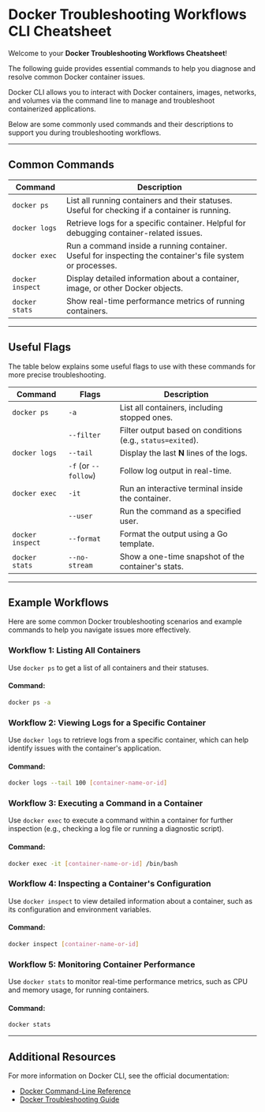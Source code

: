 # Docker Troubleshooting Workflows CLI Cheatsheet

Welcome to your **Docker Troubleshooting Workflows Cheatsheet**! 

The following guide provides essential commands to help you diagnose and resolve common Docker container issues.

Docker CLI allows you to interact with Docker containers, images, networks, and volumes via the command line to manage and troubleshoot containerized applications.

Below are some commonly used commands and their descriptions to support you during troubleshooting workflows.

---

## Common Commands

| Command                        | Description                                                                                  | 
|--------------------------------|----------------------------------------------------------------------------------------------|
| `docker ps`                    | List all running containers and their statuses. Useful for checking if a container is running. |
| `docker logs`                  | Retrieve logs for a specific container. Helpful for debugging container-related issues.        |
| `docker exec`                  | Run a command inside a running container. Useful for inspecting the container's file system or processes. |
| `docker inspect`               | Display detailed information about a container, image, or other Docker objects.                |
| `docker stats`                 | Show real-time performance metrics of running containers.                                      |

---

## Useful Flags

The table below explains some useful flags to use with these commands for more precise troubleshooting.

| Command                  | Flags                           | Description                                             |
|--------------------------|---------------------------------|---------------------------------------------------------|
| `docker ps`              | `-a`                            | List all containers, including stopped ones.             |
|                          | `--filter`                      | Filter output based on conditions (e.g., `status=exited`).|
| `docker logs`            | `--tail`                        | Display the last **N** lines of the logs.                |
|                          | `-f` (or `--follow`)            | Follow log output in real-time.                          |
| `docker exec`            | `-it`                           | Run an interactive terminal inside the container.        |
|                          | `--user`                        | Run the command as a specified user.                     |
| `docker inspect`         | `--format`                      | Format the output using a Go template.                   |
| `docker stats`           | `--no-stream`                   | Show a one-time snapshot of the container's stats.       |

---

## Example Workflows

Here are some common Docker troubleshooting scenarios and example commands to help you navigate issues more effectively.

### Workflow 1: **Listing All Containers**
Use `docker ps` to get a list of all containers and their statuses.

#### Command:
```bash
docker ps -a
```

### Workflow 2: **Viewing Logs for a Specific Container**
Use `docker logs` to retrieve logs from a specific container, which can help identify issues with the container's application.

#### Command:
```bash
docker logs --tail 100 [container-name-or-id]
```

### Workflow 3: **Executing a Command in a Container**
Use `docker exec` to execute a command within a container for further inspection (e.g., checking a log file or running a diagnostic script).

#### Command:
```bash
docker exec -it [container-name-or-id] /bin/bash
```

### Workflow 4: **Inspecting a Container's Configuration**
Use `docker inspect` to view detailed information about a container, such as its configuration and environment variables.

#### Command:
```bash
docker inspect [container-name-or-id]
```

### Workflow 5: **Monitoring Container Performance**
Use `docker stats` to monitor real-time performance metrics, such as CPU and memory usage, for running containers.

#### Command:
```bash
docker stats
```

---

## Additional Resources

For more information on Docker CLI, see the official documentation:

- [Docker Command-Line Reference](https://docs.docker.com/engine/reference/commandline/docker/)
- [Docker Troubleshooting Guide](https://docs.docker.com/config/daemon/troubleshoot/)
